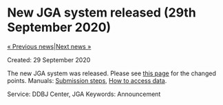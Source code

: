 New JGA system released (29th September 2020)
=============================================

<div class="post_nav">

[« Previous news](/news/en/200928-e.html)<span
class="separater">\|</span>[Next news »](/news/en/201005-e.html)

</div>

<div id="share">

<a href="https://twitter.com/share?url=https://www.ddbj.nig.ac.jp/news/en/200929-e.html&amp;text=New%20JGA%20system%20released%20(29th%20September%202020)" class="socials-share-link twitter"><em></em></a><a href="https://www.facebook.com/sharer/sharer.php?u=https://www.ddbj.nig.ac.jp/news/en/200929-e.html" class="socials-share-link facebook-official"><em></em></a><a href="https://plus.google.com/share?url=https://www.ddbj.nig.ac.jp/news/en/200929-e.html" class="socials-share-link google"><em></em></a>

</div>

<div id="post_time">

<span class="published">Created: 29 September 2020</span>

</div>

The new JGA system was released. Please see [this
page](/jga/update-202009-e.html) for the changed points. Manuals:
[Submission steps](/jga/submission-e.html), [How to access
data](/jga/download.html).

<span class="faq_category">Service: DDBJ Center, JGA</span> <span
class="faq_category">Keywords: Announcement</span>

